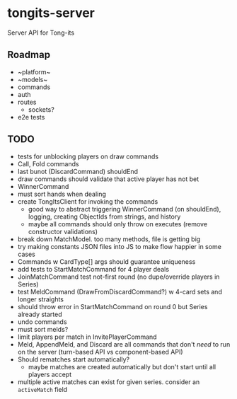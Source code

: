 # tongits-server
Server API for Tong-its

## Roadmap
- ~platform~
- ~models~
- commands
- auth
- routes
  - sockets?
- e2e tests

## TODO
- tests for unblocking players on draw commands
- Call, Fold commands
- last bunot (DiscardCommand) shouldEnd
- draw commands should validate that active player has not bet
- WinnerCommand
- must sort hands when dealing
- create TongItsClient for invoking the commands
  - good way to abstract triggering WinnerCommand (on shouldEnd), logging, creating ObjectIds from strings, and history
  - maybe all commands should only throw on executes (remove constructor validations)
- break down MatchModel. too many methods, file is getting big
- try making constants JSON files into JS to make flow happier in some cases
- Commands w CardType[] args should guarantee uniqueness
- add tests to StartMatchCommand for 4 player deals
- JoinMatchCommand test not-first round (no dupe/override players in Series)
- test MeldCommand (DrawFromDiscardCommand?) w 4-card sets and longer straights
- should throw error in StartMatchCommand on round 0 but Series already started
- undo commands
- must sort melds?
- limit players per match in InvitePlayerCommand
- Meld, AppendMeld, and Discard are all commands that don't _need_ to run on the server (turn-based API vs component-based API)
- Should rematches start automatically?
  - maybe matches are created automatically but don't start until all players accept
- multiple active matches can exist for given series. consider an `activeMatch` field
